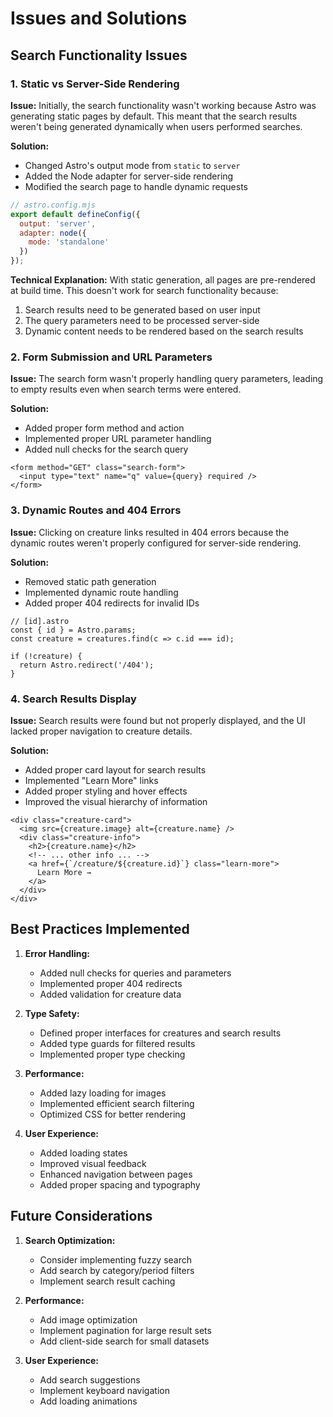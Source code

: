 # Issues and Solutions

## Search Functionality Issues

### 1. Static vs Server-Side Rendering

**Issue:**
Initially, the search functionality wasn't working because Astro was generating static pages by default. This meant that the search results weren't being generated dynamically when users performed searches.

**Solution:**
- Changed Astro's output mode from `static` to `server`
- Added the Node adapter for server-side rendering
- Modified the search page to handle dynamic requests

```js
// astro.config.mjs
export default defineConfig({
  output: 'server',
  adapter: node({
    mode: 'standalone'
  })
});
```

**Technical Explanation:**
With static generation, all pages are pre-rendered at build time. This doesn't work for search functionality because:
1. Search results need to be generated based on user input
2. The query parameters need to be processed server-side
3. Dynamic content needs to be rendered based on the search results

### 2. Form Submission and URL Parameters

**Issue:**
The search form wasn't properly handling query parameters, leading to empty results even when search terms were entered.

**Solution:**
- Added proper form method and action
- Implemented proper URL parameter handling
- Added null checks for the search query

```astro
<form method="GET" class="search-form">
  <input type="text" name="q" value={query} required />
</form>
```

### 3. Dynamic Routes and 404 Errors

**Issue:**
Clicking on creature links resulted in 404 errors because the dynamic routes weren't properly configured for server-side rendering.

**Solution:**
- Removed static path generation
- Implemented dynamic route handling
- Added proper 404 redirects for invalid IDs

```astro
// [id].astro
const { id } = Astro.params;
const creature = creatures.find(c => c.id === id);

if (!creature) {
  return Astro.redirect('/404');
}
```

### 4. Search Results Display

**Issue:**
Search results were found but not properly displayed, and the UI lacked proper navigation to creature details.

**Solution:**
- Added proper card layout for search results
- Implemented "Learn More" links
- Added proper styling and hover effects
- Improved the visual hierarchy of information

```astro
<div class="creature-card">
  <img src={creature.image} alt={creature.name} />
  <div class="creature-info">
    <h2>{creature.name}</h2>
    <!-- ... other info ... -->
    <a href={`/creature/${creature.id}`} class="learn-more">
      Learn More →
    </a>
  </div>
</div>
```

## Best Practices Implemented

1. **Error Handling:**
   - Added null checks for queries and parameters
   - Implemented proper 404 redirects
   - Added validation for creature data

2. **Type Safety:**
   - Defined proper interfaces for creatures and search results
   - Added type guards for filtered results
   - Implemented proper type checking

3. **Performance:**
   - Added lazy loading for images
   - Implemented efficient search filtering
   - Optimized CSS for better rendering

4. **User Experience:**
   - Added loading states
   - Improved visual feedback
   - Enhanced navigation between pages
   - Added proper spacing and typography

## Future Considerations

1. **Search Optimization:**
   - Consider implementing fuzzy search
   - Add search by category/period filters
   - Implement search result caching

2. **Performance:**
   - Add image optimization
   - Implement pagination for large result sets
   - Add client-side search for small datasets

3. **User Experience:**
   - Add search suggestions
   - Implement keyboard navigation
   - Add loading animations 